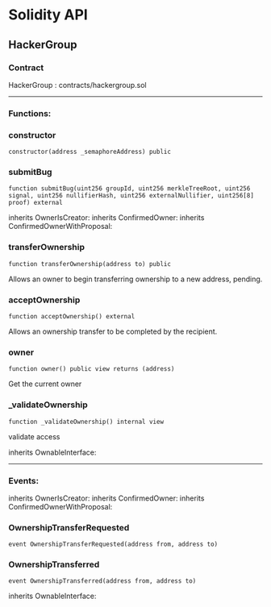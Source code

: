 # Solidity API

## HackerGroup

### Contract
HackerGroup : contracts/hackergroup.sol

 --- 
### Functions:
### constructor

```solidity
constructor(address _semaphoreAddress) public
```

### submitBug

```solidity
function submitBug(uint256 groupId, uint256 merkleTreeRoot, uint256 signal, uint256 nullifierHash, uint256 externalNullifier, uint256[8] proof) external
```

inherits OwnerIsCreator:
inherits ConfirmedOwner:
inherits ConfirmedOwnerWithProposal:
### transferOwnership

```solidity
function transferOwnership(address to) public
```

Allows an owner to begin transferring ownership to a new address,
pending.

### acceptOwnership

```solidity
function acceptOwnership() external
```

Allows an ownership transfer to be completed by the recipient.

### owner

```solidity
function owner() public view returns (address)
```

Get the current owner

### _validateOwnership

```solidity
function _validateOwnership() internal view
```

validate access

inherits OwnableInterface:

 --- 
### Events:
inherits OwnerIsCreator:
inherits ConfirmedOwner:
inherits ConfirmedOwnerWithProposal:
### OwnershipTransferRequested

```solidity
event OwnershipTransferRequested(address from, address to)
```

### OwnershipTransferred

```solidity
event OwnershipTransferred(address from, address to)
```

inherits OwnableInterface:

